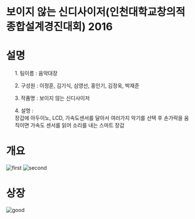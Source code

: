# 보이지 않는 신디사이저(인천대학교창의적종합설계경진대회) 2016

설명
===
<ol>1. 팀이름 : 음악대장</ol>
<ol>2. 구성원 : 이정훈, 김기식, 심영선, 홍인기, 김정욱, 박재준</ol>
<ol>3. 작품명 : 보이지 않는 신디사이저</ol>
<ol>4. 설명 : <br>
장갑에 아두이노, LCD, 가속도센서를 달아서 여러가지 악기를 선택 후 손가락을 움직이면 가속도 센서를 읽어 소리를 내는 스마트 장갑 </ol>


개요
===
![first](https://postfiles.pstatic.net/MjAyMDA1MjlfMjUg/MDAxNTkwNzM0OTUzNjA5.iTswnX0RpV5sR7abP89VzmxzBa3nHb_an3ahBRXmpqIg.oHyMBt3hXU-S2Cm5GeWANafZUNe9QHkF3mf3oVEwbR0g.PNG.wjddnr972/first.png?type=w773)
![second](https://postfiles.pstatic.net/MjAyMDA1MjlfNTYg/MDAxNTkwNzM0OTU2NzIy._HWgMjQ3hV0acB41zgKnf7dHfAGJiyVy5y-rtwXNtZAg.urCAxAu4OahjZTCza_yy6ThS6PHtkIQMi2f1UfOVrjog.PNG.wjddnr972/second.png?type=w773)

상장
===
![good](https://postfiles.pstatic.net/MjAyMDA1MjlfMjIz/MDAxNTkwNzM0OTU4OTA3.vBymg2ys1D8bQjSfCSiFLKN1BPeoAMSSCHbgbntP-dMg.PL3AGgOZNkSRfagu_JtOOqmlwHS7qIriI9DlbrvgBrwg.JPEG.wjddnr972/good.jpg?type=w773)
